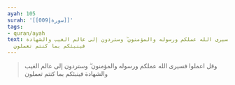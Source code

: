 ```yaml
---
ayah: 105
surah: '[[009|سورة]]'
tags:
- quran/ayah
text: وقل اعملوا فسيرى الله عملكم ورسوله والمؤمنون ۖ وستردون إلى عالم الغيب والشهادة
  فينبئكم بما كنتم تعملون
---
```

> وقل اعملوا فسيرى الله عملكم ورسوله والمؤمنون ۖ وستردون إلى عالم الغيب والشهادة فينبئكم بما كنتم تعملون
